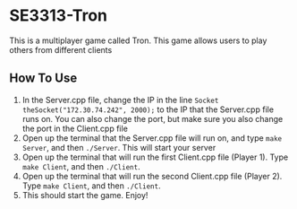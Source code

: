 SE3313-Tron
===========
This is a multiplayer game called Tron. This game allows users to play others from different clients

How To Use
-----------
1. In the Server.cpp file, change the IP in the line `Socket theSocket("172.30.74.242", 2000);` to the IP that the Server.cpp file runs on. You can also change the port, but make sure you also change the port in the Client.cpp file
2. Open up the terminal that the Server.cpp file will run on, and type `make Server`, and then `./Server`. This will start your server
3. Open up the terminal that will run the first Client.cpp file (Player 1). Type `make Client`, and then `./Client`.
4. Open up the terminal that will run the second Client.cpp file (Player 2). Type `make Client`, and then `./Client`.
5. This should start the game. Enjoy!
